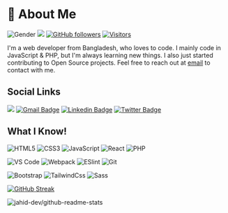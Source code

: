 # 🧐 About Me

![Gender](https://img.shields.io/badge/gender-%F0%9F%A4%B5-lightgrey) ![](https://img.shields.io/badge/Relationship-Single-red) [![GitHub followers](https://img.shields.io/github/followers/hello-jahid?label=Follow&style=social)](https://github.com/hello-jahid/?tab=follow) [![Visitors](https://visitor-badge.glitch.me/badge?page_id=hello-jahid.hello-jahid)](https://github.com/hello-jahid/)

I'm a web developer from Bangladesh, who loves to code. I mainly code in JavaScript & PHP, but I'm always learning new things. I also just started contributing to Open Source projects. Feel free to reach out at [email](mailto:jahid80820@gmail.com) to contact with me.

## Social Links

[![](https://img.shields.io/website?color=dc3545&style=flat-square&up_message=meetjahid.com&url=https://meetjahid.com)](https://meetjahid.com) [![Gmail Badge](https://img.shields.io/badge/-jahid80820@gmail.com-c14438?style=flat-square&logo=Gmail&logoColor=white&link=mailto:jahid80820@gmail.com)](mailto:jahid80820@gmail.com) [![Linkedin Badge](https://img.shields.io/badge/-devjahid-blue?style=flat-square&logo=Linkedin&logoColor=white&link=https://linkedin.com/in/devjahid/)](https://linkedin.com/in/devjahid/) [![Twitter Badge](https://img.shields.io/badge/-@tw__jahidhasan-%231DA1F2?style=flat-square&url=https://twitter.com/tw_jahidhasan&logo=twitter&logoColor=ffffff)](https://twitter.com/tw_jahidhasan)

## What I Know!

![HTML5](https://img.shields.io/badge/-HTML5-%23E44D27?style=flat-square&logo=html5&logoColor=ffffff)
![CSS3](https://img.shields.io/badge/-CSS3-%231572B6?style=flat-square&logo=css3)
![JavaScript](https://img.shields.io/badge/-JavaScript-%23F7DF1C?style=flat-square&logo=javascript&logoColor=000000&labelColor=%23F7DF1C&color=%23FFCE5A)
![React](https://img.shields.io/badge/-React-%23282C34?style=flat-square&logo=react)
![PHP](https://img.shields.io/badge/-php-%23282C34?style=flat-square&logo=php)

![VS Code](https://img.shields.io/badge/-VSCode-%23007ACC?style=flat-square&logo=visual-studio-code)
![Webpack](https://img.shields.io/badge/-Webpack-%232C3A42?style=flat-square&logo=webpack)
![ESlint](https://img.shields.io/badge/-ESLint-%234B32C3?style=flat-square&logo=eslint)
![Git](https://img.shields.io/badge/-Git-%23F05032?style=flat-square&logo=git&logoColor=%23ffffff)

![Bootstrap](https://img.shields.io/badge/-Bootstrap-%231a202c?style=flat-square&logo=bootstrap)
![TailwindCss](https://img.shields.io/badge/-TailwindCss-%231a202c?style=flat-square&logo=tailwind-css)
![Sass](https://img.shields.io/badge/-Sass-%23CC6699?style=flat-square&logo=sass&logoColor=ffffff)

[![GitHub Streak](http://github-readme-streak-stats.herokuapp.com?user=git-jahid&theme=highcontrast&hide_border=true&background=22272E)](https://github.com/git-jahid)

![jahid-dev/github-readme-stats](https://github-readme-stats.vercel.app/api/top-langs/?username=git-jahid&langs_count=8&theme=transparent)
